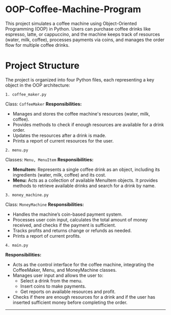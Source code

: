 # OOP-Coffee-Machine-Program
This project simulates a coffee machine using Object-Oriented Programming (OOP) in Python. Users can purchase coffee drinks like espresso, latte, or cappuccino, and the machine keeps track of resources (water, milk, coffee), processes payments via coins, and manages the order flow for multiple coffee drinks.

# Project Structure
The project is organized into four Python files, each representing a key object in the OOP architecture:

``` 1. coffee_maker.py ```

Class: ``` CoffeeMaker ```
**Responsibilities:**
- Manages and stores the coffee machine's resources (water, milk, coffee).
- Provides methods to check if enough resources are available for a drink order.
- Updates the resources after a drink is made.
- Prints a report of current resources for the user.

``` 2. menu.py ```

Classes: ``` Menu, MenuItem ```
**Responsibilities:**
- **MenuItem:** Represents a single coffee drink as an object, including its ingredients (water, milk, coffee) and its cost.
- **Menu:** Acts as a collection of available MenuItem objects. It provides methods to retrieve available drinks and search for a drink by name.

``` 3. money_machine.py ```

Class: ``` MoneyMachine ```
**Responsibilities:**
- Handles the machine’s coin-based payment system.
- Processes user coin input, calculates the total amount of money received, and checks if the payment is sufficient.
- Tracks profits and returns change or refunds as needed.
- Prints a report of current profits.

``` 4. main.py ```

**Responsibilities:**
- Acts as the control interface for the coffee machine, integrating the CoffeeMaker, Menu, and MoneyMachine classes.
- Manages user input and allows the user to:
   - Select a drink from the menu.
   - Insert coins to make payments.
   - Get reports on available resources and profit.
- Checks if there are enough resources for a drink and if the user has inserted sufficient money before completing the order.

---

